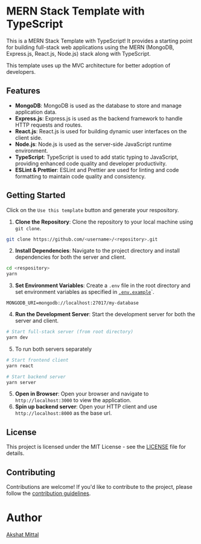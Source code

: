 # MERN Stack Template with TypeScript

This is a MERN Stack Template with TypeScript! It provides a starting point for building full-stack web applications using the MERN (MongoDB, Express.js, React.js, Node.js) stack along with TypeScript.

This template uses up the MVC architecture for better adoption of developers.

## Features

-   **MongoDB**: MongoDB is used as the database to store and manage application data.
-   **Express.js**: Express.js is used as the backend framework to handle HTTP requests and routes.
-   **React.js**: React.js is used for building dynamic user interfaces on the client side.
-   **Node.js**: Node.js is used as the server-side JavaScript runtime environment.
-   **TypeScript**: TypeScript is used to add static typing to JavaScript, providing enhanced code quality and developer productivity.
-   **ESLint & Prettier**: ESLint and Prettier are used for linting and code formatting to maintain code quality and consistency.

## Getting Started

Click on the `Use this template` button and generate your respository.

1. **Clone the Repository**: Clone the repository to your local machine using `git clone`.

```bash
git clone https://github.com/<username>/<repository>.git
```

2. **Install Dependencies**: Navigate to the project directory and install dependencies for both the server and client.

```bash
cd <respository>
yarn
```

3. **Set Environment Variables**: Create a `.env` file in the root directory and set environment variables as specified in [`.env.example`](./.env.example)`.

```env
MONGODB_URI=mongodb://localhost:27017/my-database
```

4. **Run the Development Server**: Start the development server for both the server and client.

```bash
# Start full-stack server (from root directory)
yarn dev
```

5. To run both servers separately

```bash
# Start frontend client
yarn react
```

```bash
# Start backend server
yarn server
```

5. **Open in Browser**: Open your browser and navigate to `http://localhost:3000` to view the application.
6. **Spin up backend server**: Open your HTTP client and use `http://localhost:8000` as the base url.

## License

This project is licensed under the MIT License - see the [LICENSE](LICENSE) file for details.

## Contributing

Contributions are welcome! If you'd like to contribute to the project, please follow the [contribution guidelines](CONTRIBUTING.md).

# Author

[Akshat Mittal](https://akshatmittal61.vercel.app)
